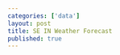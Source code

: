 ```yaml
---
categories: ['data']
layout: post
title: SE IN Weather Forecast
published: true
---
```


<html>
	<head>
		<title>Weather</title>
		<link rel="icon" href="http://hafer.net/favicons/weather.ico" type="image/x-icon"> 
		<script type='text/javascript' src='https://ajax.googleapis.com/ajax/libs/jquery/1.7.1/jquery.min.js'></script>
		<!--<script type='text/javascript' src='https://ajax.googleapis.com/ajax/libs/jqueryui/1.8.12/jquery-ui.min.js'></script>
		<link rel="stylesheet" href="https://ajax.googleapis.com/ajax/libs/jqueryui/1.8.17/themes/redmond/jquery-ui.css" type="text/css" media="all" />-->
		<style>
			.b{font-weight: bold;}
			body{}
			.inv{
				display: none;
			}
			#div_maps img{
				width: 100%;
			}
			#div_maps table{
				width: 100%;
			}
			#div_maps td{
				text-align: center;
				width: 50%;
			}
			.div_temp{
				visibility: hidden;
			}
			#tbl_hourly td{
				border: 1px solid lightgrey;
			    text-align: center;
				width: 5.88%;
			}
			#tbl_out, #tbl_hourly{
				border: 1px solid black;
				text-align: center;
				width: 100%;
			}
			#tbl_out img, #tbl_hourly img{
				width: 50px;
			}
			#tbl_out td{
				border: 1px solid lightgrey;
			    text-align: center;
				width: 9.09%;
			}
		
		</style>
	</head>
	<body>
		<div id='div_out'></div>
		<br>
		<div id='div_hourly'></div>
		<p></p>
		<div id='div_maps'>
			<table border=0 cellpadding=0 cellspacing=1 width=100%>
				<tr>
					<!--<td><img src='http://radar.weather.gov/ridge/Conus/Loop/centgrtlakes_loop.gif'></td>-->
					<!--<td><img src='http://ftpcontent.worldnow.com/wthr/webimages/WEB_REG_RAD_loop.gif'></td>-->
					<!--<td><img src='http://content.foxtvmedia.com/wfld/weather/REGIONAL%20PRECIP_TYPE_RADAR.gif'></td>-->
					<!--<td><img src='http://radar.weather.gov/ridge/Conus/Loop/NatLoop_Small.gif'></td>-->
					<!--<td><img src='http://belo.bimedia.net/WFAA/weather/animated-loops/comp/640x480/usa_anim.gif'></td>-->
					<td width=50%><img src='http://radblast-aws.wunderground.com/cgi-bin/radar/WUNIDS_map?station=IND&brand=wui&num=10&delay=15&type=N0R&frame=0&scale=1.000&noclutter=0&t=1368730983&lat=0&lon=0&label=you&showstorms=0&map.x=400&map.y=240&centerx=400&centery=240&transx=0&transy=0&showlabels=1&severe=0&rainsnow=0&lightning=0&smooth=0'></td>
					<!--<td width=50%><img src='http://icons.wunderground.com/data/640x480/2xradarb4_anim.gif'></td>-->
					<!--<td width=50%><img src='https://www.wunderground.com/data/640x480/2xus_rd_anim.gif'></td>-->
					<!--<td width=50%><img src='http://www.kentuckycities.net/wx/national_loop.gif?rnd=5668'></td>-->
					<td width=50%><img src='http://services.intellicast.com/200904-01/576347879/Image/Radar/Radar2009.13L/Loop/SectorName/usa'></td>
				</tr><tr>
					<!--<td valign=top><center><img src='http://i.imwx.com/images/maps/tropical/map_spectrop06_ltst_6nh_enus_600x405.jpg' target='_blank'></center></td>-->
					<td valign=top width=50%><center><img src='http://images.intellicast.com/WxImages/CustomGraphic/wg30t.gif'></canter></td>
					<td valign=top width=50%><center><img src='https://s.w-x.co/staticmaps/WEB_48hour_rain_snow_1280x720.jpg'></center></td>
					<!--<td valign=top width=50%><center><img src='http://data-services.wsi.com/200904-01/891672306/Image/Precipitation/Outlook30/SectorName/conus/Part/_30p'></center></td>-->
				</tr><tr>
					<!--<td valign=top><center><img src='http://i.imwx.com/images/maps/tropical/map_spectrop06_ltst_6nh_enus_600x405.jpg' target='_blank'></center></td>-->
					<!--<td valign=top width=50%><center><img src='http://mrcc.isws.illinois.edu/cliwatch/GIS_plots/prcp_mpe/prcp_mpe_030_tot.png' height='415px'></center></td>-->
					<td valign=top width=50%><center><img src='https://s.w-x.co/staticmaps/CPC_30_DAY_PRECIP_1280x720.jpg'></center></td>
					<td valign=top width=50%><center><img src='https://s.w-x.co/staticmaps/CPC_90_DAY_PRECIP_1280x720.jpg'></center></td>
				</tr><tr>
					<td valign=top width=50%><center><img src='https://s.w-x.co/staticmaps/acttemp_1280x720.jpg'></center></td>
					<td valign=top width=50%><center><img src='https://s.w-x.co/staticmaps/us_wxlo1_1280x720.jpg'></center></td>
				</tr>
			</table>
			<!--<object width="290" height="130"><param name="movie" value="http://www.wunderground.com/swf/pws_mini_rf_nc.swf?station=KINHUNTE5&freq=&units=english&lang=EN" /><embed src="http://www.wunderground.com/swf/pws_mini_rf_nc.swf?station=KINHUNTE5&freq=&units=english&lang=EN" type="application/x-shockwave-flash" width="290" height="130" /></object>-->
		</div>

		<div class='div_temp' id='t0'></div>
		<div class='div_temp' id='t1'></div>
		<div class='div_temp' id='t2'></div>
		<div class='div_temp' id='t3'></div>
		<div class='div_temp' id='t4'></div>
		<div class='div_temp' id='t5'></div>
		<div class='div_temp' id='t6'></div>
		<div class='div_temp' id='t7'></div>
		<div class='div_temp' id='t8'></div>
		<div class='div_temp' id='t9'></div>
	</body>
	<script type='text/javascript'>
		$(document).ready(function(){
			

			//Create the grids
			var h = "";
			h += "<table id='tbl_out' cellpadding=0 cellspacing=0>";
			h += "<tr><td>Date</td>		<td><span id='date0'></span></td>	<td><span id='date1'></span></td>	<td><span id='date2'></span></td>	<td><span id='date3'></span></td>	<td><span id='date4'></span></td>	<td><span id='date5'></span></td>	<td><span id='date6'></span></td>	<td><span id='date7'></span></td>	<td><span id='date8'></span></td>	<td><span id='date9'></span></td></tr>";
			h += "<tr><td>&nbsp;</td>	<td><span id='day0'></span></td>	<td><span id='day1'></span></td>	<td><span id='day2'></span></td>	<td><span id='day3'></span></td>	<td><span id='day4'></span></td>	<td><span id='day5'></span></td>	<td><span id='day6'></span></td>	<td><span id='day7'></span></td>	<td><span id='day8'></span></td>	<td><span id='day9'></span></td></tr>";
			h += "<tr><td>&nbsp;</td>	<td><span id='img0'></span></td>	<td><span id='img1'></span></td>	<td><span id='img2'></span></td>	<td><span id='img3'></span></td>	<td><span id='img4'></span></td>	<td><span id='img5'></span></td>	<td><span id='img6'></span></td>	<td><span id='img7'></span></td>	<td><span id='img8'></span></td>	<td><span id='img9'></span></td></tr>";
			h += "<tr><td>High</td>		<td><span id='high0'></span></td>	<td><span id='high1'></span></td>	<td><span id='high2'></span></td>	<td><span id='high3'></span></td>	<td><span id='high4'></span></td>	<td><span id='high5'></span></td>	<td><span id='high6'></span></td>	<td><span id='high7'></span></td>	<td><span id='high8'></span></td>	<td><span id='high9'></span></td></tr>";
			h += "<tr><td>Low</td>		<td><span id='low0'></span></td>	<td><span id='low1'></span></td>	<td><span id='low2'></span></td>	<td><span id='low3'></span></td>	<td><span id='low4'></span></td>	<td><span id='low5'></span></td>	<td><span id='low6'></span></td>	<td><span id='low7'></span></td>	<td><span id='low8'></span></td>	<td><span id='low9'></span></td></tr>";
			h += "<tr><td>Precip%</td>	<td><span id='prec0'></span></td>	<td><span id='prec1'></span></td>	<td><span id='prec2'></span></td>	<td><span id='prec3'></span></td>	<td><span id='prec4'></span></td>	<td><span id='prec5'></span></td>	<td><span id='prec6'></span></td>	<td><span id='prec7'></span></td>	<td><span id='prec8'></span></td>	<td><span id='prec9'></span></td></tr>";
			h += "<tr><td>Humid</td>	<td><span id='hum0'></span></td>	<td><span id='hum1'></span></td>	<td><span id='hum2'></span></td>	<td><span id='hum3'></span></td>	<td><span id='hum4'></span></td>	<td><span id='hum5'></span></td>	<td><span id='hum6'></span></td>	<td><span id='hum7'></span></td>	<td><span id='hum8'></span></td>	<td><span id='hum9'></span></td></tr>";
			h += "<tr><td>Wind</td>		<td><span id='wind0'></span></td>	<td><span id='wind1'></span></td>	<td><span id='wind2'></span></td>	<td><span id='wind3'></span></td>	<td><span id='wind4'></span></td>	<td><span id='wind5'></span></td>	<td><span id='wind6'></span></td>	<td><span id='wind7'></span></td>	<td><span id='wind8'></span></td>	<td><span id='wind9'></span></td></tr>";
			h += "<tr><td>Avg H</td>	<td><span id='avgh0'></span></td>	<td><span id='avgh1'></span></td>	<td><span id='avgh2'></span></td>	<td><span id='avgh3'></span></td>	<td><span id='avgh4'></span></td>	<td><span id='avgh5'></span></td>	<td><span id='avgh6'></span></td>	<td><span id='avgh7'></span></td>	<td><span id='avgh8'></span></td>	<td><span id='avgh9'></span></td></tr>";
			h += "<tr><td>Avg L</td>	<td><span id='avgl0'></span></td>	<td><span id='avgl1'></span></td>	<td><span id='avgl2'></span></td>	<td><span id='avgl3'></span></td>	<td><span id='avgl4'></span></td>	<td><span id='avgl5'></span></td>	<td><span id='avgl6'></span></td>	<td><span id='avgl7'></span></td>	<td><span id='avgl8'></span></td>	<td><span id='avgl9'></span></td></tr>";
			h += "<tr><td>Rec H</td>	<td><span id='rech0'></span></td>	<td><span id='rech1'></span></td>	<td><span id='rech2'></span></td>	<td><span id='rech3'></span></td>	<td><span id='rech4'></span></td>	<td><span id='rech5'></span></td>	<td><span id='rech6'></span></td>	<td><span id='rech7'></span></td>	<td><span id='rech8'></span></td>	<td><span id='rech9'></span></td></tr>";
			h += "<tr><td>Rec L</td>	<td><span id='recl0'></span></td>	<td><span id='recl1'></span></td>	<td><span id='recl2'></span></td>	<td><span id='recl3'></span></td>	<td><span id='recl4'></span></td>	<td><span id='recl5'></span></td>	<td><span id='recl6'></span></td>	<td><span id='recl7'></span></td>	<td><span id='recl8'></span></td>	<td><span id='recl9'></span></td></tr>";
			h += "</table>";
			$("#div_out").html(h);
            var h = "";
			h += "<table id='tbl_hourly' cellpadding=0 cellspacing=0>";
			h += "<tr><td>Time</td>		<td><span id='time0'></span></td>	<td><span id='time1'></span></td>	<td><span id='time2'></span></td>	<td><span id='time3'></span></td>	<td><span id='time4'></span></td>	<td><span id='time5'></span></td>	<td><span id='time6'></span></td>	<td><span id='time7'></span></td>	<td><span id='time8'></span></td>	<td><span id='time9'></span></td>   <td><span id='time10'></span></td>   <td><span id='time11'></span></td>   <td><span id='time12'></span></td>    <td><span id='time13'></span></td>  <td><span id='time14'></span></td>  <td><span id='time15'></span></td></tr>";
			h += "<tr><td>Temp</td>	    <td><span id='temp0'></span></td>	<td><span id='temp1'></span></td>	<td><span id='temp2'></span></td>	<td><span id='temp3'></span></td>	<td><span id='temp4'></span></td>	<td><span id='temp5'></span></td>	<td><span id='temp6'></span></td>	<td><span id='temp7'></span></td>	<td><span id='temp8'></span></td>	<td><span id='temp9'></span></td>   <td><span id='temp10'></span></td>   <td><span id='temp11'></span></td>   <td><span id='temp12'></span></td>   <td><span id='temp13'></span></td>   <td><span id='temp14'></span></td>   <td><span id='temp15'></span></td></tr>";
			h += "<tr><td>&nbsp;</td>	<td><span id='img20'></span></td>	<td><span id='img21'></span></td>	<td><span id='img22'></span></td>	<td><span id='img23'></span></td>	<td><span id='img24'></span></td>	<td><span id='img25'></span></td>	<td><span id='img26'></span></td>	<td><span id='img27'></span></td>	<td><span id='img28'></span></td>	<td><span id='img29'></span></td>   <td><span id='img210'></span></td>   <td><span id='img211'></span></td>   <td><span id='img212'></span></td>   <td><span id='img213'></span></td>   <td><span id='img214'></span></td>   <td><span id='img215'></span></td></tr>";
			h += "<tr><td>Humid</td>	<td><span id='hum20'></span></td>	<td><span id='hum21'></span></td>	<td><span id='hum22'></span></td>	<td><span id='hum23'></span></td>	<td><span id='hum24'></span></td>	<td><span id='hum25'></span></td>	<td><span id='hum26'></span></td>	<td><span id='hum27'></span></td>	<td><span id='hum28'></span></td>	<td><span id='hum29'></span></td>   <td><span id='hum210'></span></td>   <td><span id='hum211'></span></td>   <td><span id='hum212'></span></td>   <td><span id='hum213'></span></td>   <td><span id='hum214'></span></td>   <td><span id='hum215'></span></td></tr>";
			h += "<tr><td>Precip%</td>	<td><span id='pop20'></span></td>	<td><span id='pop21'></span></td>	<td><span id='pop22'></span></td>	<td><span id='pop23'></span></td>	<td><span id='pop24'></span></td>	<td><span id='pop25'></span></td>	<td><span id='pop26'></span></td>	<td><span id='pop27'></span></td>	<td><span id='pop28'></span></td>	<td><span id='pop29'></span></td>   <td><span id='pop210'></span></td>   <td><span id='pop211'></span></td>   <td><span id='pop212'></span></td>   <td><span id='pop213'></span></td>   <td><span id='pop214'></span></td>   <td><span id='pop215'></span></td></tr>";
			h += "<tr><td>Rain</td>	    <td><span id='rain0'></span></td>	<td><span id='rain1'></span></td>	<td><span id='rain2'></span></td>	<td><span id='rain3'></span></td>	<td><span id='rain4'></span></td>	<td><span id='rain5'></span></td>	<td><span id='rain6'></span></td>	<td><span id='rain7'></span></td>	<td><span id='rain8'></span></td>	<td><span id='rain9'></span></td>   <td><span id='rain10'></span></td>   <td><span id='rain11'></span></td>   <td><span id='rain12'></span></td>   <td><span id='rain13'></span></td>   <td><span id='rain14'></span></td>   <td><span id='rain15'></span></td></tr>";
			h += "<tr><td>Snow</td>	    <td><span id='snow0'></span></td>	<td><span id='snow1'></span></td>	<td><span id='snow2'></span></td>	<td><span id='snow3'></span></td>	<td><span id='snow4'></span></td>	<td><span id='snow5'></span></td>	<td><span id='snow6'></span></td>	<td><span id='snow7'></span></td>	<td><span id='snow8'></span></td>	<td><span id='snow9'></span></td>   <td><span id='snow10'></span></td>   <td><span id='snow11'></span></td>   <td><span id='snow12'></span></td>   <td><span id='snow13'></span></td>   <td><span id='snow14'></span></td>   <td><span id='snow15'></span></td></tr>";
			h += "<tr><td>Wind</td>	    <td><span id='wind20'></span></td>	<td><span id='wind21'></span></td>	<td><span id='wind22'></span></td>	<td><span id='wind23'></span></td>	<td><span id='wind24'></span></td>	<td><span id='wind25'></span></td>	<td><span id='wind26'></span></td>	<td><span id='wind27'></span></td>	<td><span id='wind28'></span></td>	<td><span id='wind29'></span></td>  <td><span id='wind210'></span></td>  <td><span id='wind211'></span></td>  <td><span id='wind212'></span></td>  <td><span id='wind213'></span></td>  <td><span id='wind214'></span></td>  <td><span id='wind215'></span></td></tr>";
			h += "<tr><td>WChill</td>	<td><span id='wc0'></span></td>	    <td><span id='wc1'></span></td>	    <td><span id='wc2'></span></td>	    <td><span id='wc3'></span></td>	    <td><span id='wc4'></span></td>	    <td><span id='wc5'></span></td>	    <td><span id='wc6'></span></td>	    <td><span id='wc7'></span></td>	    <td><span id='wc8'></span></td>	    <td><span id='wc9'></span></td>     <td><span id='wc10'></span></td>     <td><span id='wc11'></span></td>     <td><span id='wc12'></span></td>     <td><span id='wc13'></span></td>     <td><span id='wc14'></span></td>     <td><span id='wc15'></span></td></tr>";			
			h += "</table>";
			$("#div_hourly").html(h);

			var url = [];
			$.getJSON( "https://api-ak.wunderground.com/api/c991975b7f4186c0/forecast10day/hourly10day/labels/astronomy10day/lang:EN/units:english/v:2.0/bestfct:1/q/zmw:47006.1.99999.json?ttl=300", function( jd ) {
				$.each(jd.forecast.days, function(i,day){
					//alert(day.summary.high);
					$("#date" + i).html(day.summary.date.month + "/" + day.summary.date.day);
					$("#day" + i).html(day.summary.date.weekday_short);
					$("#high" + i).html(day.summary.high);
					$("#low" + i).html(day.summary.low);
					$("#img" + i).html("<img src='http:" + day.summary.icon_url + "'>");
					$("#prec" + i).html(day.summary.pop + '%');
					$("#hum" + i).html(day.summary.humidity_max + "-" + day.summary.humidity_min);
					$("#wind" + i).html(day.summary.wind_max_speed + ' ' + day.summary.wind_max_dir);
					//Get History info URL
					var d = day.summary.date.day;
					var mon = day.summary.date.month;
					var yr = day.summary.date.year;
					url[i] = "https://www.wunderground.com/history/airport/KCVG/" + yr + "/" + mon + "/" + d + "/DailyHistory.html?req_city=KCVG&req_state=KY&req_statename=Kentucky&reqdb.zip=41048&reqdb.magic=4&reqdb.wmo=99999"
				});

				var c = 0;
				for (var ii=0; ii<10; ii++){
					$("#t" + ii).load("proxy.php?url=" + url[ii] + " #historyTable", function(){
						c++;
						if (c == 10){
							for (var iii=0; iii<10; iii++){
								var html = $("#t" + iii).html();
								var start = html.indexOf("(");
								rechyr = html.substring(start, start+6);
								var start = html.indexOf("(", start+1);
								var reclyr = html.substring(start, start+6);
								if (iii == 0){
									$("#avgh" + iii).html( $(html).find(".wx-value:eq(3)").html() );
										//console.log("Avg H: " + iii + ": " + $(html).find(".wx-value:eq(3)").html() );
									$("#avgl" + iii).html( $(html).find(".wx-value:eq(6)").html() );
										//console.log("Avg L: " + iii + ": " + $(html).find(".wx-value:eq(6)").html() );
									$("#rech" + iii).html( $(html).find(".wx-value:eq(4)").html() + "&nbsp;" + rechyr);
										//console.log("Rec H: " + iii + ": " + $(html).find(".wx-value:eq(4)").html() + "&nbsp;" + rechyr);
									$("#recl" + iii).html( $(html).find(".wx-value:eq(7)").html() + "&nbsp;" + reclyr);
										//console.log("Rec L: " + iii + ": " + $(html).find(".wx-value:eq(7)").html() + "&nbsp;" + reclyr);
								} else {
									$("#avgh" + iii).html( $(html).find(".wx-value:eq(1)").html() );
										//console.log("Avg H: " + iii + ": " + $(html).find(".wx-value:eq(1)").html() );
									$("#avgl" + iii).html( $(html).find(".wx-value:eq(3)").html() );
										//console.log("Avg L: " + iii + ": " + $(html).find(".wx-value:eq(3)").html() );
									$("#rech" + iii).html( $(html).find(".wx-value:eq(2)").html() + "&nbsp;" + rechyr);
										//console.log("Rec H: " + iii + ": " + $(html).find(".wx-value:eq(2)").html() + "&nbsp;" + rechyr);
									$("#recl" + iii).html( $(html).find(".wx-value:eq(4)").html() + "&nbsp;" + reclyr);
										//console.log("Rec L: " + iii + ": " + $(html).find(".wx-value:eq(4)").html() + "&nbsp;" + reclyr);
								}
							}

							$(".div_temp").remove();
						}
					});
				}

          		$.each(jd.forecast.days[0].hours, function(i,hour){
          		    var hr = hour.date.iso8601.split("T");
          		    var hr = hr[1].split(":");
          		    var hr = hr[0];
                    $("#time" + i).html(hr + ":00");
                    $("#temp" + i).html(hour.temperature);
                    $("#wc" + i).html(hour.windchill);
                    $("#img2" + i).html("<img src='http:" + hour.icon_url + "'>");
                    $("#hum2" + i).html(hour.humidity + "-" + hour.humidity);
                    $("#pop2" + i).html(hour.pop + '%');
                    $("#rain" + i).html(hour.liquid_precip);
                    $("#snow" + i).html(hour.snow);
                    $("#wind2" + i).html(hour.wind_speed + ' ' + hour.wind_dir);
          		});
          		//If necessary, use the hourly forecast from days[1] to complete the data in the hourly table
          		var time0 = parseInt($("#time0").html());
          		if (time0 > 8){
          		    var count = 1;
          		    //Fill in the appropriate info from day1
          		    $.each(jd.forecast.days[1].hours, function(i,hour){
          		        var hr = hour.date.iso8601.split("T");
          		        var hr = hr[1].split(":");
          		        var hr = hr[0];
                        var offset = (23 - time0) + count;
                        $("#time" + offset).html(hr + ":00");
                        $("#temp" + offset).html(hour.temperature);
                        $("#wc" + offset).html(hour.windchill);
                        $("#img2" + offset).html("<img src='http:" + hour.icon_url + "'>");
                        $("#hum2" + offset).html(hour.humidity + "-" + hour.humidity);
                        $("#pop2" + offset).html(hour.pop + '%');
                        $("#rain" + offset).html(hour.liquid_precip);
                        $("#snow" + offset).html(hour.snow);
                        $("#wind2" + offset).html(hour.wind_speed + ' ' + hour.wind_dir);
                        count++;
          		    });
          		}
			});
		});
		
		
	</script>
	
</html>

<!--
	2018.01.02 - 2018.01.03
		+ Add section showing hourly forecast out 16hrs
		+ Add Avg temps, Record temps and years to 10 day forecast
-->
